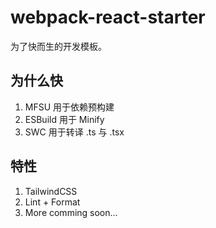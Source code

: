 # webpack-react-starter

为了快而生的开发模板。

## 为什么快

1. MFSU 用于依赖预构建
2. ESBuild 用于 Minify
3. SWC 用于转译 .ts 与 .tsx

## 特性

1. TailwindCSS
2. Lint + Format
3. More comming soon...